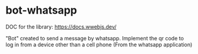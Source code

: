 # bot-whatsapp
DOC for the library: https://docs.wwebjs.dev/

"Bot" created to send a message by whatsapp. Implement the qr code to log in from a device other than a cell phone (From the whatsapp application)
